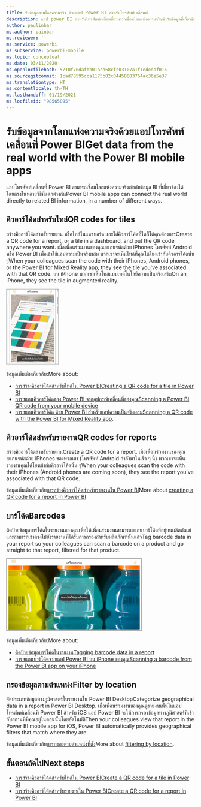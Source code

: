 ```yaml
---
title: รับข้อมูลตามโลกความจริง ด้วยแอป Power BI สำหรับโทรศัพท์เคลื่อนที่
description: แอป power BI สำหรับโทรศัพท์เคลื่อนที่สามารถเชื่อมโลกแห่งความจริงเข้ากับข้อมูลที่เกี่ยวข้องกับ BI ได้โดยตรง โดยไม่ต้องใช้การค้นหา
author: paulinbar
ms.author: painbar
ms.reviewer: ''
ms.service: powerbi
ms.subservice: powerbi-mobile
ms.topic: conceptual
ms.date: 03/11/2020
ms.openlocfilehash: 5710f70dafbb01aca68cfc03107a1f1ededaf015
ms.sourcegitcommit: 1cad78595cca1175b82c04458803764ac36e5e37
ms.translationtype: HT
ms.contentlocale: th-TH
ms.lasthandoff: 01/19/2021
ms.locfileid: "98565895"
---
```

# <a name="get-data-from-the-real-world-with-the-power-bi-mobile-apps"></a><span data-ttu-id="f08b8-103">รับข้อมูลจากโลกแห่งความจริงด้วยแอปโทรศัพท์เคลื่อนที่ Power BI</span><span class="sxs-lookup"><span data-stu-id="f08b8-103">Get data from the real world with the Power BI mobile apps</span></span>
<span data-ttu-id="f08b8-104">แอปโทรศัพท์เคลื่อนที่ Power BI สามารถเชื่อมโลกแห่งความจริงเข้ากับข้อมูล BI ที่เกี่ยวข้องได้โดยตรงในหลายวิธีที่แตกต่างกัน</span><span class="sxs-lookup"><span data-stu-id="f08b8-104">Power BI mobile apps can connect the real world directly to related BI information, in a number of different ways.</span></span> 

## <a name="qr-codes-for-tiles"></a><span data-ttu-id="f08b8-105">คิวอาร์โค้ดสำหรับไทล์</span><span class="sxs-lookup"><span data-stu-id="f08b8-105">QR codes for tiles</span></span>
<span data-ttu-id="f08b8-106">สร้างคิวอาร์โค้ดสำหรับรายงาน หรือไทล์ในแดชบอร์ด และใส่คิวอาร์โค้ดที่ใดก็ได้คุณต้องการ</span><span class="sxs-lookup"><span data-stu-id="f08b8-106">Create a QR code for a report, or a tile in a dashboard, and put the QR code anywhere you want.</span></span> <span data-ttu-id="f08b8-107">เมื่อเพื่อนร่วมงานของคุณสแกนรหัสด้วย iPhones โทรศัพท์ Android หรือ Power BI เพื่อเข้าใช้แอปความเป็นจริงผสม พวกเขาจะเห็นไทล์ที่คุณได้โยงเข้ากับคิวอาร์โค้ดนั้น ๆ</span><span class="sxs-lookup"><span data-stu-id="f08b8-107">When your colleagues scan the code with their iPhones, Android phones, or the Power BI for Mixed Reality app, they see the tile you've associated with that QR code.</span></span> <span data-ttu-id="f08b8-108">บน iPhone พวกเขาเห็นไทล์แบบเทคโนโลยีความเป็นจริงเสริม</span><span class="sxs-lookup"><span data-stu-id="f08b8-108">On an iPhone, they see the tile in augmented reality.</span></span>

![คิวอาร์โค้ด](./media/mobile-apps-data-in-real-world-context/power-bi-ios-qr-ar-scanner-small.png)

<span data-ttu-id="f08b8-110">ข้อมูลเพิ่มเติมเกี่ยวกับ:</span><span class="sxs-lookup"><span data-stu-id="f08b8-110">More about:</span></span>

* [<span data-ttu-id="f08b8-111">การสร้างคิวอาร์โค้ดสำหรับไทล์ใน Power BI</span><span class="sxs-lookup"><span data-stu-id="f08b8-111">Creating a QR code for a tile in Power BI</span></span>](../../create-reports/service-create-qr-code-for-tile.md)
* [<span data-ttu-id="f08b8-112">การสแกนคิวอาร์โค้ดของ Power BI จากอุปกรณ์เคลื่อนที่ของคุณ</span><span class="sxs-lookup"><span data-stu-id="f08b8-112">Scanning a Power BI QR code from your mobile device</span></span>](mobile-apps-qr-code.md)
* <span data-ttu-id="f08b8-113">[การสแกนคิวอาร์โค้ด ด้วย Power BI สำหรับแอปความเป็นจริงผสม](./mobile-hololens2-app.md#open-reports-with-qr-codes)</span><span class="sxs-lookup"><span data-stu-id="f08b8-113">[Scanning a QR code with the Power BI for Mixed Reality app](./mobile-hololens2-app.md#open-reports-with-qr-codes).</span></span>

## <a name="qr-codes-for-reports"></a><span data-ttu-id="f08b8-114">คิวอาร์โค้ดสำหรับรายงาน</span><span class="sxs-lookup"><span data-stu-id="f08b8-114">QR codes for reports</span></span>
<span data-ttu-id="f08b8-115">สร้างคิวอาร์โค้ดสำหรับรายงาน</span><span class="sxs-lookup"><span data-stu-id="f08b8-115">Create a QR code for a report.</span></span>  <span data-ttu-id="f08b8-116">เมื่อเพื่อนร่วมงานของคุณสแกนรหัสด้วย iPhones ของพวกเขา (โทรศัพท์ Android กำลังมาในเร็ว ๆ นี้) พวกเขาจะเห็นรายงานคุณได้โยงเข้ากับคิวอาร์โค้ดนั้น ๆ</span><span class="sxs-lookup"><span data-stu-id="f08b8-116">When your colleagues scan the code with their iPhones (Android phones are coming soon), they see the report you've associated with that QR code.</span></span> 

<span data-ttu-id="f08b8-117">ข้อมูลเพิ่มเติมเกี่ยวกับ[การสร้างคิวอาร์โค้ดสำหรับรายงานใน Power BI](../../create-reports/service-create-qr-code-for-report.md)</span><span class="sxs-lookup"><span data-stu-id="f08b8-117">More about [creating a QR code for a report in Power BI](../../create-reports/service-create-qr-code-for-report.md)</span></span>

## <a name="barcodes"></a><span data-ttu-id="f08b8-118">บาร์โค้ด</span><span class="sxs-lookup"><span data-stu-id="f08b8-118">Barcodes</span></span>
<span data-ttu-id="f08b8-119">ติดป้ายข้อมูลบาร์โค้ดในรายงานของคุณเพื่อให้เพื่อนร่วมงานสามารถสแกนบาร์โค้ดที่อยู่บนผลิตภัณฑ์ และสามารถเข้าตรงไปยังรายงานที่ได้รับการกรองสำหรับผลิตภัณฑ์นั้นแล้ว</span><span class="sxs-lookup"><span data-stu-id="f08b8-119">Tag barcode data in your report so your colleagues can scan a barcode on a product and go straight to that report, filtered for that product.</span></span>

![บาร์โค้ด](./media/mobile-apps-data-in-real-world-context/power-bi-barcode-scanner.png)

<span data-ttu-id="f08b8-121">ข้อมูลเพิ่มเติมเกี่ยวกับ:</span><span class="sxs-lookup"><span data-stu-id="f08b8-121">More about:</span></span>

* [<span data-ttu-id="f08b8-122">ติดป้ายข้อมูลบาร์โค้ดในรายงาน</span><span class="sxs-lookup"><span data-stu-id="f08b8-122">Tagging barcode data in a report</span></span>](../../transform-model/desktop-mobile-barcodes.md)
* [<span data-ttu-id="f08b8-123">การสแกนบาร์โค้ดจากแอป Power BI บน iPhone ของคุณ</span><span class="sxs-lookup"><span data-stu-id="f08b8-123">Scanning a barcode from the Power BI app on your iPhone</span></span>](mobile-apps-scan-barcode-iphone.md)

## <a name="filter-by-location"></a><span data-ttu-id="f08b8-124">กรองข้อมูลตามตำแหน่ง</span><span class="sxs-lookup"><span data-stu-id="f08b8-124">Filter by location</span></span>
<span data-ttu-id="f08b8-125">จัดประเภทข้อมูลทางภูมิศาสตร์ในรายงานใน Power BI Desktop</span><span class="sxs-lookup"><span data-stu-id="f08b8-125">Categorize geographical data in a report in Power BI Desktop.</span></span> <span data-ttu-id="f08b8-126">เมื่อเพื่อนร่วมงานของคุณดูรายงานนั้นในแอปโทรศัพท์เคลื่อนที่ Power BI สำหรับ iOS แอป Power BI จะให้การกรองข้อมูลทางภูมิศาสตร์ที่เข้ากับสถานที่ที่คุณอยู่ในตอนนั้นโดยอัตโนมัติ</span><span class="sxs-lookup"><span data-stu-id="f08b8-126">Then your colleagues view that report in the Power BI mobile app for iOS, Power BI automatically provides geographical filters that match where they are.</span></span>

<span data-ttu-id="f08b8-127">ข้อมูลเพิ่มเติมเกี่ยวกับ[การกรองตามตำแหน่งที่ตั้ง](mobile-apps-geographic-filtering.md)</span><span class="sxs-lookup"><span data-stu-id="f08b8-127">More about [filtering by location](mobile-apps-geographic-filtering.md).</span></span>

## <a name="next-steps"></a><span data-ttu-id="f08b8-128">ขั้นตอนถัดไป</span><span class="sxs-lookup"><span data-stu-id="f08b8-128">Next steps</span></span>
* [<span data-ttu-id="f08b8-129">การสร้างคิวอาร์โค้ดสำหรับไทล์ใน Power BI</span><span class="sxs-lookup"><span data-stu-id="f08b8-129">Create a QR code for a tile in Power BI</span></span>](../../create-reports/service-create-qr-code-for-tile.md)
* [<span data-ttu-id="f08b8-130">การสร้างคิวอาร์โค้ดสำหรับรายงานใน Power BI</span><span class="sxs-lookup"><span data-stu-id="f08b8-130">Create a QR code for a report in Power BI</span></span>](../../create-reports/service-create-qr-code-for-report.md)
